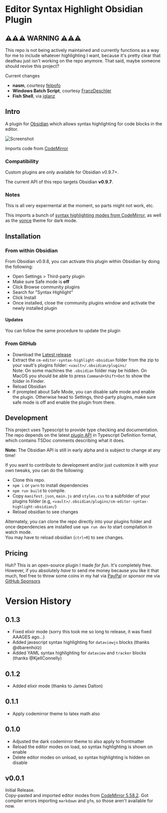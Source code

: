 # Editor Syntax Highlight Obsidian Plugin

## ⚠️⚠️⚠️ WARNING ⚠️⚠️⚠️
This repo is not being actively maintained and currently functions as a way for me to include whatever highlighting I want, because it's pretty clear that deathau just isn't working on the repo anymore. That said, maybe someone should revive this project?

Current changes
- **nasm**, courtesy [felpofo](https://github.com/felpofo/cm-editor-syntax-highlight-obsidian/tree/nasm)
- **Windows Batch Script**, courtesy [FranzDeschler](https://github.com/codemirror/codemirror5/issues/5497#issuecomment-1001492806)
- **Fish Shell**, via [jglanz](https://github.com/jglanz/fork-obsidian-cm-editor-syntax-highlight-obsidian)

## Intro

A plugin for [Obsidian](https://obsidian.md) which allows syntax highlighting for code blocks in the editor.

![Screenshot](https://github.com/deathau/cm-editor-syntax-highlight-obsidian/raw/main/screenshot.png)

Imports code from [CodeMirror](https://github.com/codemirror/CodeMirror/)

### Compatibility

Custom plugins are only available for Obsidian v0.9.7+.

The current API of this repo targets Obsidian **v0.9.7**. 

### Notes
This is all very expermental at the moment, so parts might not work, etc.

This imports a bunch of [syntax highlighting modes from CodeMirror](https://github.com/codemirror/CodeMirror/tree/5.58.2/mode), as well as the [yonce](https://github.com/codemirror/CodeMirror/blob/5.58.2/theme/yonce.css) theme for dark mode.

## Installation

### From within Obsidian
From Obsidian v0.9.8, you can activate this plugin within Obsidian by doing the following:
- Open Settings > Third-party plugin
- Make sure Safe mode is **off**
- Click Browse community plugins
- Search for "Syntax Highlight"
- Click Install
- Once installed, close the community plugins window and activate the newly installed plugin
#### Updates
You can follow the same procedure to update the plugin

### From GitHub
- Download the [Latest release](https://github.com/deathau/cm-editor-syntax-highlight-obsidian/releases/latest)
- Extract the `cm-editor-syntax-highlight-obsidian` folder from the zip to your vault's plugins folder: `<vault>/.obsidian/plugins/`  
Note: On some machines the `.obsidian` folder may be hidden. On MacOS you should be able to press `Command+Shift+Dot` to show the folder in Finder.
- Reload Obsidian
- If prompted about Safe Mode, you can disable safe mode and enable the plugin.
Otherwise head to Settings, third-party plugins, make sure safe mode is off and
enable the plugin from there.

## Development

This project uses Typescript to provide type checking and documentation.  
The repo depends on the latest [plugin API](https://github.com/obsidianmd/obsidian-api) in Typescript Definition format, which contains TSDoc comments describing what it does.

**Note:** The Obsidian API is still in early alpha and is subject to change at any time!

If you want to contribute to development and/or just customize it with your own
tweaks, you can do the following:
- Clone this repo.
- `npm i` or `yarn` to install dependencies
- `npm run build` to compile.
- Copy `manifest.json`, `main.js` and `styles.css` to a subfolder of your plugins
folder (e.g, `<vault>/.obsidian/plugins/cm-editor-syntax-highlight-obsidian/`)
- Reload obsidian to see changes

Alternately, you can clone the repo directly into your plugins folder and once
dependencies are installed use `npm run dev` to start compilation in watch mode.  
You may have to reload obsidian (`ctrl+R`) to see changes.

## Pricing
Huh? This is an open-source plugin I made *for fun*. It's completely free.
However, if you absolutely *have* to send me money because you like it that
much, feel free to throw some coins in my hat via
[PayPal](https://paypal.me/deathau) or sponsor me via
[GitHub Sponsors](https://github.com/sponsors/deathau)

# Version History
## 0.1.3
- Fixed elixir mode (sorry this took me so long to release, it was fixed AAAGES ago...)
- Added javascript syntax highlighting for `dataviewjs` blocks (thanks @dbarenholz)
- Added YAML syntax highlighting for `dataview` and `tracker` blocks (thanks @KjellConnelly)

## 0.1.2
- Added elixir mode (thanks to James Dalton)

## 0.1.1
- Apply codemirror theme to latex math also

## 0.1.0
- Adjusted the dark codemirror theme to also apply to frontmatter
- Reload the editor modes on load, so syntax highlighting is shown on enable
- Delete editor modes on unload, so syntax highlighting is hidden on disable

## v0.0.1
Initial Release.  
Copy-pasted and imported editor modes from [CodeMirror 5.58.2](https://github.com/codemirror/CodeMirror/tree/5.58.2/mode). Got compiler errors importing `markdown` and `gfm`, so those aren't available for now.
